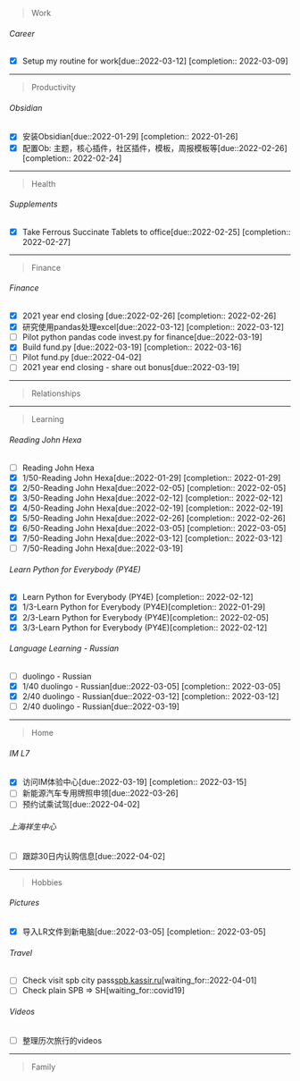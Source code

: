 > Work
###### Career
- [x] Setup my routine for work[due::2022-03-12] [completion:: 2022-03-09]
---
> Productivity
###### Obsidian
- [x] 安装Obsidian[due::2022-01-29] [completion:: 2022-01-26]
- [x] 配置Ob: 主题，核心插件，社区插件，模板，周报模板等[due::2022-02-26] [completion:: 2022-02-24]
---
> Health
###### Supplements
- [x] Take Ferrous Succinate Tablets to office[due::2022-02-25] [completion:: 2022-02-27]
---
> Finance
###### Finance
- [x] 2021 year end closing [due::2022-02-26] [completion:: 2022-02-26]
- [x] 研究使用pandas处理excel[due::2022-03-12] [completion:: 2022-03-12]
- [ ] Pilot python pandas code invest.py for finance[due::2022-03-19]
- [x] Build fund.py [due::2022-03-19] [completion:: 2022-03-16]
- [ ] Pilot fund.py [due::2022-04-02]
- [ ] 2021 year end closing - share out bonus[due::2022-03-19]
---
> Relationships
---
> Learning
###### Reading John Hexa
- [ ] Reading John Hexa
- [x] 1/50-Reading John Hexa[due::2022-01-29] [completion:: 2022-01-29]
- [x] 2/50-Reading John Hexa[due::2022-02-05] [completion:: 2022-02-05]
- [x] 3/50-Reading John Hexa[due::2022-02-12] [completion:: 2022-02-12]
- [x] 4/50-Reading John Hexa[due::2022-02-19] [completion:: 2022-02-19]
- [x] 5/50-Reading John Hexa[due::2022-02-26] [completion:: 2022-02-26]
- [x] 6/50-Reading John Hexa[due::2022-03-05] [completion:: 2022-03-05]
- [x] 7/50-Reading John Hexa[due::2022-03-12] [completion:: 2022-03-12]
- [ ] 7/50-Reading John Hexa[due::2022-03-19]
###### Learn Python for Everybody (PY4E)
-  [x] Learn Python for Everybody (PY4E) [completion:: 2022-02-12]
- [x] 1/3-Learn Python for Everybody (PY4E)[completion:: 2022-01-29]
- [x] 2/3-Learn Python for Everybody (PY4E)[completion:: 2022-02-05]
- [x] 3/3-Learn Python for Everybody (PY4E)[completion:: 2022-02-12]
###### Language Learning - Russian
- [ ] duolingo - Russian
- [x] 1/40 duolingo - Russian[due::2022-03-05] [completion:: 2022-03-05]
- [x] 2/40 duolingo - Russian[due::2022-03-12] [completion:: 2022-03-12]
- [ ] 2/40 duolingo - Russian[due::2022-03-19]
---
> Home
###### IM L7
- [x] 访问IM体验中心[due::2022-03-19] [completion:: 2022-03-15]
- [ ] 新能源汽车专用牌照申领[due::2022-03-26]
- [ ] 预约试乘试驾[due::2022-04-02]
###### 上海祥生中心
- [ ] 跟踪30日内认购信息[due::2022-04-02]
---
> Hobbies
###### Pictures
- [x] 导入LR文件到新电脑[due::2022-03-05] [completion:: 2022-03-05]
###### Travel
- [ ] Check visit spb city pass[spb.kassir.ru](https://spb.kassir.ru/pages/visit-spb-en)[waiting_for::2022-04-01]
- [ ] Check plain SPB => SH[waiting_for::covid19]
###### Videos
- [ ] 整理历次旅行的videos
---
> Family